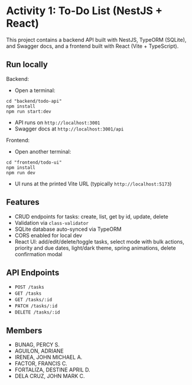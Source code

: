 # Activity 1: To-Do List (NestJS + React)

This project contains a backend API built with NestJS, TypeORM (SQLite), and Swagger docs, and a frontend built with React (Vite + TypeScript).

## Run locally

Backend:
- Open a terminal:
```
cd "backend/todo-api"
npm install
npm run start:dev
```
- API runs on `http://localhost:3001`
- Swagger docs at `http://localhost:3001/api`

Frontend:
- Open another terminal:
```
cd "frontend/todo-ui"
npm install
npm run dev
```
- UI runs at the printed Vite URL (typically `http://localhost:5173`)

## Features
- CRUD endpoints for tasks: create, list, get by id, update, delete
- Validation via `class-validator`
- SQLite database auto-synced via TypeORM
- CORS enabled for local dev
- React UI: add/edit/delete/toggle tasks, select mode with bulk actions, priority and due dates, light/dark theme, spring animations, delete confirmation modal

## API Endpoints
- `POST /tasks`
- `GET /tasks`
- `GET /tasks/:id`
- `PATCH /tasks/:id`
- `DELETE /tasks/:id`

## Members
- BUNAG, PERCY S.
- AGUILON, ADRIANE
- IRENEA, JOHN MICHAEL A.
- FACTOR, FRANCIS C.
- FORTALIZA, DESTINE APRIL D.
- DELA CRUZ, JOHN MARK C.


